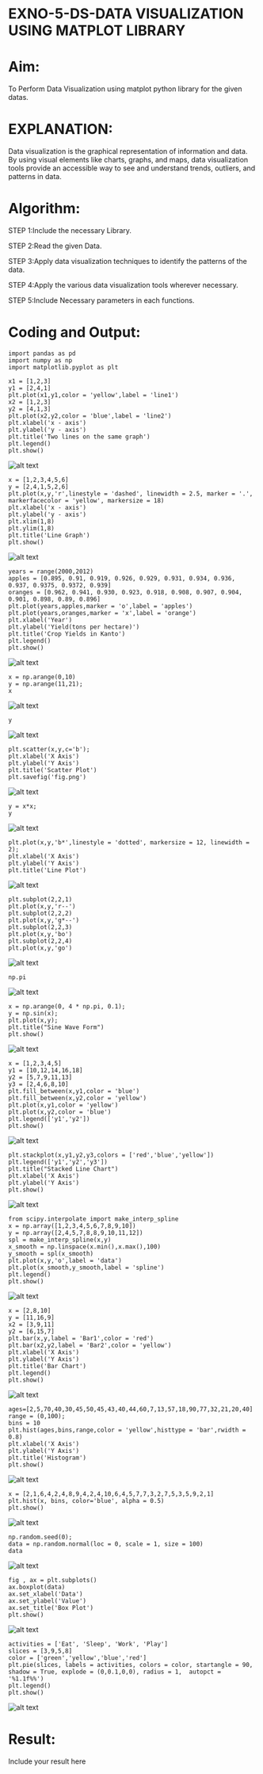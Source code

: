 # EXNO-5-DS-DATA VISUALIZATION USING MATPLOT LIBRARY

# Aim:
  To Perform Data Visualization using matplot python library for the given datas.

# EXPLANATION:
Data visualization is the graphical representation of information and data. By using visual elements like charts, graphs, and maps, data visualization tools provide an accessible way to see and understand trends, outliers, and patterns in data.

# Algorithm:
STEP 1:Include the necessary Library.

STEP 2:Read the given Data.

STEP 3:Apply data visualization techniques to identify the patterns of the data.

STEP 4:Apply the various data visualization tools wherever necessary.

STEP 5:Include Necessary parameters in each functions.

# Coding and Output:
```
import pandas as pd
import numpy as np
import matplotlib.pyplot as plt
```

```
x1 = [1,2,3]
y1 = [2,4,1]
plt.plot(x1,y1,color = 'yellow',label = 'line1')
x2 = [1,2,3]
y2 = [4,1,3]
plt.plot(x2,y2,color = 'blue',label = 'line2')
plt.xlabel('x - axis')
plt.ylabel('y - axis')
plt.title('Two lines on the same graph')
plt.legend()
plt.show()
```
![alt text](<Output Screenshots/Screenshot 2025-04-26 213843.png>)
```
x = [1,2,3,4,5,6]
y = [2,4,1,5,2,6]
plt.plot(x,y,'r',linestyle = 'dashed', linewidth = 2.5, marker = '.', markerfacecolor = 'yellow', markersize = 18)
plt.xlabel('x - axis')
plt.ylabel('y - axis')
plt.xlim(1,8)
plt.ylim(1,8)
plt.title('Line Graph')
plt.show()
```
![alt text](<Output Screenshots/Screenshot 2025-04-26 213850.png>)
```
years = range(2000,2012)
apples = [0.895, 0.91, 0.919, 0.926, 0.929, 0.931, 0.934, 0.936, 0.937, 0.9375, 0.9372, 0.939]
oranges = [0.962, 0.941, 0.930, 0.923, 0.918, 0.908, 0.907, 0.904, 0.901, 0.898, 0.89, 0.896]
plt.plot(years,apples,marker = 'o',label = 'apples')
plt.plot(years,oranges,marker = 'x',label = 'orange')
plt.xlabel('Year')
plt.ylabel('Yield(tons per hectare)')
plt.title('Crop Yields in Kanto')
plt.legend()
plt.show()
```
![alt text](<Output Screenshots/Screenshot 2025-04-26 213858.png>)
```
x = np.arange(0,10)
y = np.arange(11,21);
x
```
![alt text](<Output Screenshots/Screenshot 2025-04-26 213903.png>)
```
y
```
![alt text](<Output Screenshots/Screenshot 2025-04-26 213907.png>)
```
plt.scatter(x,y,c='b');
plt.xlabel('X Axis')
plt.ylabel('Y Axis')
plt.title('Scatter Plot')
plt.savefig('fig.png')
```
![alt text](<Output Screenshots/Screenshot 2025-04-26 213914.png>)
```
y = x*x;
y
```
![alt text](<Output Screenshots/Screenshot 2025-04-26 213920.png>)
```
plt.plot(x,y,'b*',linestyle = 'dotted', markersize = 12, linewidth = 2);
plt.xlabel('X Axis')
plt.ylabel('Y Axis')
plt.title('Line Plot')
```
![alt text](<Output Screenshots/Screenshot 2025-04-26 213927.png>)
```
plt.subplot(2,2,1)
plt.plot(x,y,'r--')
plt.subplot(2,2,2)
plt.plot(x,y,'g*--')
plt.subplot(2,2,3)
plt.plot(x,y,'bo')
plt.subplot(2,2,4)
plt.plot(x,y,'go')
```
![alt text](<Output Screenshots/Screenshot 2025-04-26 213933.png>)
```
np.pi
```
![alt text](<Output Screenshots/Screenshot 2025-04-26 213938.png>)
```
x = np.arange(0, 4 * np.pi, 0.1);
y = np.sin(x);
plt.plot(x,y);
plt.title("Sine Wave Form")
plt.show()
```
![alt text](<Output Screenshots/Screenshot 2025-04-26 213943.png>)
```
x = [1,2,3,4,5]
y1 = [10,12,14,16,18]
y2 = [5,7,9,11,13]
y3 = [2,4,6,8,10]
plt.fill_between(x,y1,color = 'blue')
plt.fill_between(x,y2,color = 'yellow')
plt.plot(x,y1,color = 'yellow')
plt.plot(x,y2,color = 'blue')
plt.legend(['y1','y2'])
plt.show()
```
![alt text](<Output Screenshots/Screenshot 2025-04-26 213951.png>)
```
plt.stackplot(x,y1,y2,y3,colors = ['red','blue','yellow'])
plt.legend(['y1','y2','y3'])
plt.title("Stacked Line Chart")
plt.xlabel('X Axis')
plt.ylabel('Y Axis')
plt.show()
```
![alt text](<Output Screenshots/Screenshot 2025-04-26 213957.png>)
```
from scipy.interpolate import make_interp_spline
x = np.array([1,2,3,4,5,6,7,8,9,10])
y = np.array([2,4,5,7,8,8,9,10,11,12])
spl = make_interp_spline(x,y)
x_smooth = np.linspace(x.min(),x.max(),100)
y_smooth = spl(x_smooth)
plt.plot(x,y,'o',label = 'data')
plt.plot(x_smooth,y_smooth,label = 'spline')
plt.legend()
plt.show()
```
![alt text](<Output Screenshots/Screenshot 2025-04-26 214005.png>)
```
x = [2,8,10]
y = [11,16,9]
x2 = [3,9,11]
y2 = [6,15,7]
plt.bar(x,y,label = 'Bar1',color = 'red')
plt.bar(x2,y2,label = 'Bar2',color = 'yellow')
plt.xlabel('X Axis')
plt.ylabel('Y Axis')
plt.title('Bar Chart')
plt.legend()
plt.show()
```
![alt text](<Output Screenshots/Screenshot 2025-04-26 214010.png>)
```
ages=[2,5,70,40,30,45,50,45,43,40,44,60,7,13,57,18,90,77,32,21,20,40]
range = (0,100);
bins = 10
plt.hist(ages,bins,range,color = 'yellow',histtype = 'bar',rwidth = 0.8)
plt.xlabel('X Axis')
plt.ylabel('Y Axis')
plt.title('Histogram')
plt.show()
```
![alt text](<Output Screenshots/Screenshot 2025-04-26 214017.png>)
```
x = [2,1,6,4,2,4,8,9,4,2,4,10,6,4,5,7,7,3,2,7,5,3,5,9,2,1]
plt.hist(x, bins, color='blue', alpha = 0.5)
plt.show()
```
![alt text](<Output Screenshots/Screenshot 2025-04-26 214022.png>)
```
np.random.seed(0);
data = np.random.normal(loc = 0, scale = 1, size = 100)
data
```
![alt text](<Output Screenshots/Screenshot 2025-04-26 214028.png>)
```
fig , ax = plt.subplots()
ax.boxplot(data)
ax.set_xlabel('Data')
ax.set_ylabel('Value')
ax.set_title('Box Plot')
plt.show()
```
![alt text](<Output Screenshots/Screenshot 2025-04-26 214033.png>)
```
activities = ['Eat', 'Sleep', 'Work', 'Play']
slices = [3,9,5,8]
color = ['green','yellow','blue','red']
plt.pie(slices, labels = activities, colors = color, startangle = 90, shadow = True, explode = (0,0.1,0,0), radius = 1,  autopct = '%1.1f%%')
plt.legend()
plt.show()
```
![alt text](<Output Screenshots/Screenshot 2025-04-26 214039.png>)
# Result:
 Include your result here
